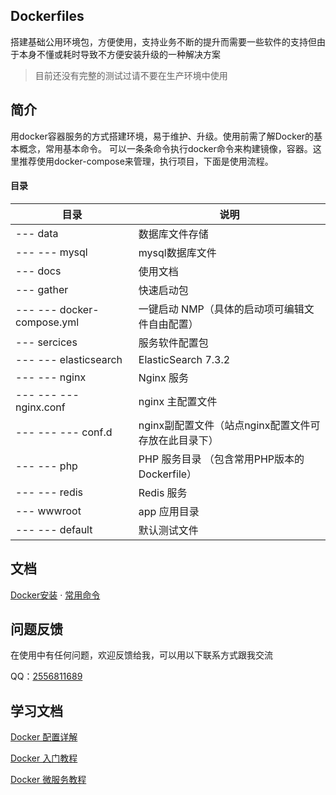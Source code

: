 <!--
 * @Author: your name
 * @Date: 2020-07-07 19:26:37
 * @LastEditTime: 2020-07-20 12:11:42
 * @LastEditors: Please set LastEditors
 * @Description: In User Settings Edit
 * @FilePath: /workspace/README.md
--> 
## Dockerfiles

搭建基础公用环境包，方便使用，支持业务不断的提升而需要一些软件的支持但由于本身不懂或耗时导致不方便安装升级的一种解决方案

> 目前还没有完整的测试过请不要在生产环境中使用

## 简介
用docker容器服务的方式搭建环境，易于维护、升级。使用前需了解Docker的基本概念，常用基本命令。 可以一条条命令执行docker命令来构建镜像，容器。这里推荐使用docker-compose来管理，执行项目，下面是使用流程。

#### 目录

目录 | 说明
---|---
--- data | 数据库文件存储
--- --- mysql | mysql数据库文件
--- docs | 使用文档
--- gather | 快速启动包
--- --- docker-compose.yml | 一键启动 NMP（具体的启动项可编辑文件自由配置）
--- sercices | 服务软件配置包
--- --- elasticsearch | ElasticSearch 7.3.2
--- --- nginx | Nginx 服务
--- ---  --- nginx.conf | nginx 主配置文件
--- ---  --- conf.d | nginx副配置文件（站点nginx配置文件可存放在此目录下）
--- --- php | PHP 服务目录 （包含常用PHP版本的 Dockerfile）
--- --- redis | Redis 服务
--- wwwroot | app 应用目录
--- --- default | 默认测试文件

## 文档

[Docker安装](docs/guide-zh-CN/docker-install.md) · [常用命令](docs/guide-zh-CN/start-command.md) 

[comment]: <> ([Docker安装]&#40;docs/guide-zh-CN/docker-install.md&#41; · [使用文档]&#40;docs/guide-zh-CN/usage.md&#41; · [常用命令]&#40;docs/guide-zh-CN/start-command.md&#41; )

## 问题反馈

在使用中有任何问题，欢迎反馈给我，可以用以下联系方式跟我交流

QQ：[2556811689](https://jq.qq.com/?_wv=1027&k=4BeVA2r)

## 学习文档

[Docker 配置详解](https://www.jianshu.com/p/2217cfed29d7)

[Docker 入门教程](http://www.ruanyifeng.com/blog/2018/02/docker-tutorial.html)

[Docker 微服务教程](http://www.ruanyifeng.com/blog/2018/02/docker-wordpress-tutorial.html)

